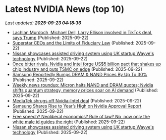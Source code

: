 # Latest NVIDIA News (top 10)
_Last updated: **2025-09-23 04:18:36**_

- [Lachlan Murdoch, Michael Dell, Larry Ellison involved in TikTok deal, says Trump](https://indianexpress.com/article/technology/lachlan-murdoch-michael-dell-larry-ellison-involved-in-tiktok-deal-says-trump-10263864/) (Published: 2025-09-22)
- [Superstar CEOs and the Limits of Fiduciary Law](https://clsbluesky.law.columbia.edu/2025/09/22/superstar-ceos-and-the-limits-of-fiduciary-law/) (Published: 2025-09-22)
- [Nissan showcases assisted driving system using UK startup Wayve's technology](https://economictimes.indiatimes.com/tech/startups/nissan-showcases-assisted-driving-system-using-uk-startup-wayves-technology/articleshow/124036898.cms) (Published: 2025-09-22)
- [Once bitter rivals, Nvidia and Intel forge US$5 billion pact that shakes up chip industry and puts TSMC on edge](https://www.digitimes.com/news/a20250922PD206/nvidia-intel-tsmc-partnership-amd.html) (Published: 2025-09-22)
- [Samsung Reportedly Bumps DRAM & NAND Prices By Up To 30%](https://wccftech.com/samsung-bumps-dram-nand-prices-by-up-to-30-percent/) (Published: 2025-09-22)
- [Weekly news roundup: Micron halts NAND and DRAM quotes; Nvidia shifts quantum strategy, memory prices soar on AI demand](https://www.digitimes.com/news/a20250922VL200/nand-micron-dram-digitimes-asia-nvidia.html) (Published: 2025-09-22)
- [MediaTek shrugs off Nvidia-Intel deal](https://www.digitimes.com/news/a20250922PD209/nvidia-intel-mediatek-partnership-pc.html) (Published: 2025-09-22)
- [Samsung Shares Rise to Year’s High on Nvidia Approval Report](https://finance.yahoo.com/news/samsung-shares-rise-high-nvidia-022419754.html) (Published: 2025-09-22)
- [Free speech? Neoliberal economics? Rule of law? No, now only the white male id guides the right](http://www.crikey.com.au/2025/09/22/donald-trump-free-speech-united-states-neoliberalism-white-male/) (Published: 2025-09-22)
- [Nissan showcases assisted driving system using UK startup Wayve's technology](https://tech.yahoo.com/transportation/articles/nissan-showcases-assisted-driving-system-020706301.html) (Published: 2025-09-22)
